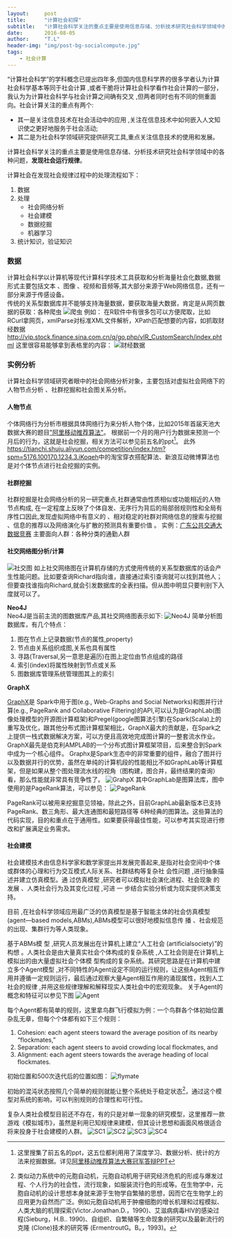 ```yaml
---
layout:     post
title:      "计算社会初探"
subtitle:   "计算社会科学关注的重点主要是使用信息存储、分析技术研究社会科学领域中的各种问题，发现社会运行规律"
date:       2016-08-05
author:     "T.L"
header-img: "img/post-bg-socialcompute.jpg"
tags:
    - 社会计算
---
```


“计算社会科学”的学科概念已提出四年多,但国内信息科学界的很多学者认为计算社会科学基本等同于社会计算 ,或者干脆将计算社会科学看作社会计算的一部分，我认为为计算社会科学与社会计算之间确有交叉 ,但两者同时也有不同的侧重面向。社会计算关注的重点有两个:  

* 其一是关注信息技术在社会活动中的应用 ,关注在信息技术中如何嵌入人文知识使之更好地服务于社会活动;  
* 其二是为社会科学领域研究提供研究工具,重点关注信息技术的使用和发展。

计算社会科学关注的重点主要是使用信息存储、分析技术研究社会科学领域中的各种问题，**发现社会运行规律**。

计算社会在发现社会规律过程中的处理流程如下：  

1. 数据
2. 处理
	- 社会网络分析
	- 社会建模
	- 数据挖掘
	- 机器学习
3. 统计知识，验证知识

### 数据
计算社会科学以计算机等现代计算科学技术工具获取和分析海量社会化数据,数据形式主要包括文本 、图像 、视频和音频等,其大部分来源于Web网络信息，还有一部分来源于传感设备。  
传统的关系型数据库并不能够支持海量数据，要获取海量大数据，肯定是从网页数据的获取：各种爬虫
![爬虫](http://img.blog.csdn.net/20160805111706675)
例如： 
在R软件中有很多包可以方便爬取，比如RCurl拿网页，xmlParse对标准XML文件解析，XPath匹配想要的内容，如抓取财经数据<http://vip.stock.finance.sina.com.cn/q/go.php/vIR_CustomSearch/index.phtml>
这里很容易能够拿到表格里的内容：
![财经数据](http://img.blog.csdn.net/20160805112743776)

### 实例分析
计算社会科学领域研究者眼中的社会网络分析对象，主要包括对虚拟社会网络下的人物节点分析 、社群挖掘和社会图关系分析。
#### 人物节点
个体网络行为分析市根据具体网络行为来分析人物个体，比如2015年首届天池大数据大赛的题目["阿里移动推荐算法"](https://tianchi.shuju.aliyun.com/competition/introduction.htm?spm=5176.100066.333.5.bZoqLZ&raceId=1)。
根据前一个月的用户行为数据来预测一个月后的行为，这就是社会挖掘，相关方法可以参见前五名的ppt[^4]。
此外<https://tianchi.shuju.aliyun.com/competition/index.htm?spm=5176.100170.1234.3.iKoqeh>中的淘宝穿衣搭配算法、新浪互动微博算法也是对个体节点进行社会挖掘的实例。
#### 社群挖掘
社群挖掘是社会网络分析的另一研究重点,社群通常由性质相似或功能相近的人物节点构成, 在一定程度上反映了个体自发、无序行为背后的局部弱规则性和全局有序性口因此,发现虚拟网络中有意义的 、相对稳定的社群对网络信息的搜索与挖掘 、信息的推荐以及网络演化与扩散的预测具有重要价值 。
实例：[广东公共交通大数据竞赛](https://tianchi.shuju.aliyun.com/competition/introduction.htm?spm=5176.100066.333.14.uZdYKE&raceId=231514)
主要面向人群：各种分类的通勤人群
#### 社交网络图分析/计算
![社交图](http://img.blog.csdn.net/20160805114647502)
如上社交网络图在计算机存储的方式使用传统的关系型数据库的话会产生性能问题。比如要查询Richard指向谁，直接通过索引查询就可以找到其他人；但要查找谁指向Richard,就会引发数据库的全表扫描。但从图中明显只要判别下入度就可以了。

**Neo4J**  
Neo4J是当前主流的图数据库产品,其社交网络图表示如下:
![Neo4J](http://img.blog.csdn.net/20160805115358286)
简单分析图数据库，有几个特点：

1. 图在节点上记录数据(节点的属性,property)
2. 节点由关系组织成图,关系也具有属性
3. 寻路(Traversal,另一意思是遍历)在图上定位由节点组成的路径 
4. 索引(index)将属性映射到节点或关系 
5. 图数据库管理系统管理图其上的索引

**GraphX**  

[GraphX](http://spark.apache.org/graphx/)是 Spark中用于图(e.g., Web-Graphs and Social Networks)和图并行计算(e.g., PageRank and Collaborative Filtering)的API,可以认为是GraphLab(图像处理模型的开源图计算框架)和Pregel(google图算法引擎)在Spark(Scala)上的重写及优化，跟其他分布式图计算框架相比，GraphX最大的贡献是，在Spark之上提供一栈式数据解决方案，可以方便且高效地完成图计算的一整套流水作业。GraphX最先是伯克利AMPLAB的一个分布式图计算框架项目，后来整合到Spark中成为一个核心组件。
Graphx是Spark生态中的非常重要的组件，融合了图并行以及数据并行的优势，虽然在单纯的计算机段的性能相比不如GraphLab等计算框架，但是如果从整个图处理流水线的视角（图构建，图合并，最终结果的查询）看，那么性能就非常具有竞争性了。 
![GrahpX](http://img.blog.csdn.net/20160805115806850)
其中GraphLab是图算法库，图中使用的是PageRank算法，可以参见：
![PageRank](http://img.blog.csdn.net/20160805115946335)

PageRank可以被用来挖掘意见领袖，除此之外，目前GraphLab最新版本已支持
PageRank、数三角形、最大连通图和最短路径等
6种经典的图算法。这些算法的代码实现，目的和重点在于通用性。如果要获得最佳性能，可以参考其实现进行修改和扩展满足业务需求。

#### 社会建模
社会建模技术由信息科学家和数学家提出并发展完善起来,是指对社会空间中个体或群体的心理和行为交互模式人际关系、社群结构等复杂社 会性问题 ,进行抽象描述并建立仿真模型。通 过仿真模型 ,研究者可以模拟社会演化进程、社会现象 的发展 、人类社会行为及其变化过程 ,可进 一 步结合实验分析或为现实提供决策支持。 

目前 ,在社会科学领域应用最广泛的仿真模型是基于智能主体的社会仿真模型(agent—based models,ABMs),ABMs模型可以很好地模拟信息传 播 、社会规范的出现、集群行为等人类现象。 

基于ABMs模 型 ,研究人员发展出在计算机上建立“人工社会 (artificialsociety)”的构想 。人类社会是由大量真实社会个体构成的复杂系统 ,人工社会则是在计算机上模拟出的由大量虚拟社会个体模 型构成的复杂系统。其研究思路是在计算机中建立多个Agent模型 ,对不同特性的Agent设定不同的运行规则，让这些Agent相互作用并遵循一定规则运行，最后通过观察大量Agent相互作用的涌现属性，找到人工社会的规律 ,并用这些规律理解和解释现实人类社会中的宏观现象。
关于Agent的概念和特征可以参见下图
![Agent](http://img.blog.csdn.net/20160805120341212)

每个Agent都有简单的规则，这里拿鸟群飞行模拟为例：一个鸟群各个体初始位置杂乱无章，但每个个体都有如下三个规则：

1. Cohesion: each agent steers toward the average 
position of its nearby “flockmates,” 
2. Separation: each agent steers to avoid crowding 
local flockmates, and 
3. Alignment: each agent steers towards the average 
heading of local flockmates. 

初始位置和500次迭代后的位置如图：
![flymate](http://img.blog.csdn.net/20160805120705604)

初始的混沌状态按照几个简单的规则就能让整个系统处于稳定状态[^5]，通过这个模型对系统的影响，可以判别规则的合理性和可行性。

复杂人类社会模型目前还不存在，有的只是对单一现象的研究模型，这里推荐一款游戏《模拟城市》，虽然是利用已知规律来建模，但其设计思想和画面风格很适合将来投身于社会建模的人群。
![SC1](http://img.blog.csdn.net/20160805121832588)
![SC2](http://img.blog.csdn.net/20160805121929668)
![SC3](http://img.blog.csdn.net/20160805122026982)
![SC4](http://img.blog.csdn.net/20160805122152862)

[^4]: 这里搜集了前五名的ppt，这五位都利用用了深度学习、数据分析、统计的方法来挖掘数据。详见[阿里移动推荐算法大赛冠军答辩PPT](http://download.csdn.net/detail/bob601450868/9092635)

[^5]: 类似动力系统中的元胞自动机，元胞自动机用于研究经济危机的形成与爆发过程、个人行为的社会性，流行现象，如服装流行色的形成等。在生物学中，元胞自动机的设计思想本身就来源于生物学自繁殖的思想，因而它在生物学上的应用更为自然而广泛。例如元胞自动机用于肿瘤细胞的增长机理和过程模拟、人类大脑的机理探索(Victor.Jonathan.D.，1990)、艾滋病病毒HIV的感染过程(Sieburg，H.B.. 1990)、自组织、自繁殖等生命现象的研究以及最新流行的克隆 (Clone)技术的研究等 (ErmentroutG。B。，1993)。